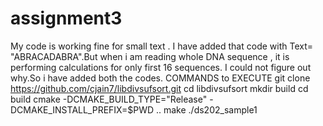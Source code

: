 # assignment3
My code is working fine for small text .
I have added that code with Text= "ABRACADABRA".But when i am reading whole DNA sequence , it is performing calculations for only first 16 sequences. I could not figure out why.So i have added both the codes.
COMMANDS to EXECUTE
git clone https://github.com/cjain7/libdivsufsort.git
cd libdivsufsort
mkdir build
cd build
cmake -DCMAKE_BUILD_TYPE="Release" -DCMAKE_INSTALL_PREFIX=$PWD ..
make
./ds202_sample1
